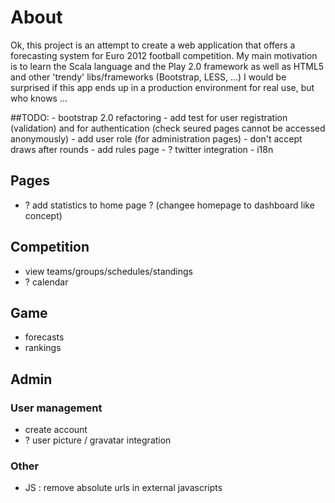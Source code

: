 
# About

Ok, this project is an attempt to create a web application that offers a forecasting system for Euro 2012 football competition.
My main motivation is to learn the Scala language and the Play 2.0 framework as well as HTML5 and other 'trendy' libs/frameworks (Bootstrap, LESS, ...)
I would be surprised if this app ends up in a production environment for real use, but who knows ...

##TODO:
	- bootstrap 2.0 refactoring
	- add test for user registration (validation) and for authentication (check seured pages cannot be accessed anonymously)
	- add user role (for administration pages)
	- don't accept draws after rounds
	- add rules page
	- ? twitter integration
	- i18n

## Pages

- ? add statistics to home page ? (changee homepage to dashboard like concept)
	
## Competition

- view teams/groups/schedules/standings
- ? calendar

## Game

- forecasts
- rankings

## Admin

### User management
- create account
- ? user picture / gravatar integration
	
### Other
- JS : remove absolute urls in external javascripts
